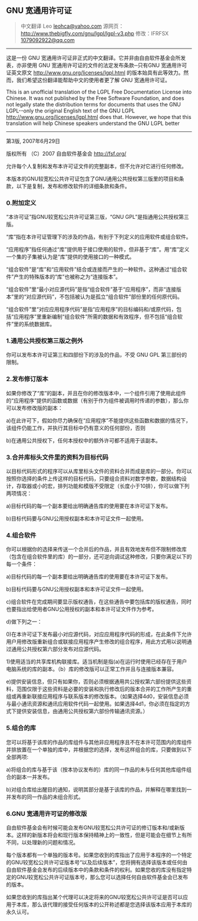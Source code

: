 ## GNU 宽通用许可证

> 中文翻译 Leo <leohca@yahoo.com>  源网页：<http://www.thebigfly.com/gnu/lgpl/lgpl-v3.php>
> 修改：IFRFSX <1079092922@qq.com>

-----

这是一份 GNU 宽通用许可证非正式的中文翻译。它并非由自由软件基金会所发表，亦非使用 GNU 宽通用许可证的文件的法定发布条款─只有GNU 宽通用许可证英文原文 <http://www.gnu.org/licenses/lgpl.html> 的版本始具有此等效力。然而，我们希望这份翻译能帮助中文的使用者更了解 GNU 宽通用许可证。

This is an unofficial translation of the LGPL Free Documentation License into Chinese. It was not published by the Free Software Foundation, and does not legally state the distribution terms for documents that uses the GNU LGPL--only the original English text of the GNU LGPL <http://www.gnu.org/licenses/lgpl.html> does that. However, we hope that this translation will help Chinese speakers understand the GNU LGPL better

-----

第3版, 2007年6月29日

版权所有 （C）2007 自由软件基金会 http://fsf.org/

允许每个人复制和发布本许可证文件的完整副本，但不允许对它进行任何修改。

本版本的GNU较宽松公共许可证包含了GNU通用公共授权第三版里的项目和条款，以下是复制，发布和修改软件的详细条款和条件。

### 0.附加定义

“本许可证”指GNU较宽松公共许可证第三版，“GNU GPL”是指通用公共授权第三版。

“库”指在本许可证管理下的涉及的作品，有别于下列定义的应用软件或组合软件。

“应用程序”指任何通过“库”提供用于接口使用的软件，但非基于“库”。用“库”定义一个集的子集被认为是“库”提供的使用接口的一种模式。

“组合软件”是“库”和“应用软件”结合或连接而产生的一种软件。这种通过“组合软件”产生的特殊版本的“库”也被称之为“连接版本”。

“组合软件”里“最小对应源代码”是指“组合软件”基于“应用程序”，而非“连接版本”里的“对应源代码”，不包括被认为是孤立“组合软件”部份里的任何原代码。

“组合软件”里“对应应用程序代码”是指“应用程序”的目标编码和/或原代码，包括“应用程序”里重新编制“组合软件”所需的数据和有效程序，但不包括“组合软件”里的系统数据库。

### 1.通用公共授权第三版之例外

你可以发布本许可证第三和四部份下的涉及的作品，不受 GNU GPL 第三部份的限制。

### 2.发布修订版本

如果你修改了“库”的副本，并且在你的修改版本中，一个组件引用了使用此组件的“应用程序”提供的函数或数据（有别于作为组件被调用时传递的参数），那么你可以发布修改版的副本：

a)在此许可下，假如你尽力确保在“应用程序”不能提供这些函数和数据的情况下，该组件仍能工作，并执行其目标中仍有意义的任何部份，否则

b)在通用公共授权下，任何本授权中的额外许可都不适用于该副本。

### 3.合并库标头文件里的资料为目标代码

以目标代码形式的程序可以从库里标头文件的资料合并而成是库的一部分。你可以按照你选择的条件上传这样的目标代码，只要组合资料对数字参数，数据结构设计，存取器或小的宏，排列功能和模版不受限定（长度小于10排），你可以做下列两项情况：

a)目标代码的每一个副本要给出明确通告库的使用要在本许可证下发布。

b)目标代码要与GNU公用授权副本和本许可证文件一起使用。

### 4.组合软件

你可以根据你的选择来传送一个合并后的作品，并且有效地发布但不限制修改库（包含在组合软件里的库）的一部分，还可逆向调试这种修改，只要你满足以下的每一个条件：

a)目标代码的每一个副本要给出明确通告库的使用要在本许可证下发布。

b)目标代码要与GNU公用授权副本和本许可证文件一起使用。

c)组合软件在完成期间要显示版权通告，在这些通告中要包括库的版权通告，同时也要指出给使用者GNU公用授权的副本和本许可证文件作为参考。

d)做下列之一：

0)在本许可证下发布最小对应源代码，对应应用程序代码的形成，在此条件下允许用户用修改版重新组合或联接应用程序产生修改的组合程序，用此方式用以说明通过通用公共授权第六部分发布对应源代码。

1)使用适当的共享库机构联接库。适当机制是指(a)在运行时使用已经存在于用户电脑系统的库的副本。（b）库的修改版可以正常工作并且与连接版本兼容。

e)提供安装信息，但只有如果你，否则必须根据通用共公授权第六部份提供这些资料，范围仅限于这些资料是必要的安装和执行修改后的版本合并的工作所产生的重组或再重新联接应用程序与联系版本的修改版本。（如果选择4d0，安装信息必须与最小通讯资源和通讯应用软件代码一起使用。如果选择4d1，你必须在指定的方式下提供安装信息，由通用公共授权第六部份传输通讯资源。）

### 5.组合的库

您可以将基于该库的作品的库组件与其他非应用程序且不在本许可范围内的库组件并排放置在一个单独的库中，并根据您的选择，发布这样组合的库，只要做到以下全部两项:
 
a)将组合的库与基于该（按本协议发布的）库的同一作品的未与任何其他库组件组合的副本一并发布。
 
b)对组合库给出醒目的通知，说明其部分是基于该库的作品，并解释在哪里找到一并发布的同一作品的未组合形式。

### 6.GNU 宽通用许可证的修改版

自由软件基金会有时候可能会发布GNU较宽松公共许可证的修订版本和/或新版本。这样的新版本将会和现行版本保持精神上的一致性，但是可能会在细节上有所不同，以处理新的问题和情况。

每个版本都有一个单独的版本号。如果您收到的库指出了应用于本程序的一个特定的GNU较宽松公共许可证版本号“以及后续版本”，您将拥有选择该版本或任何由自由软件基金会发布的后续版本中的条款和条件的权利。如果您收的库没有指定特定的GNU较宽松公共许可证版本号，那么您可以选择任何自由软件基金会已发布的版本。

如果您收到的库指出某个代理可以决定将来的GNU较宽松公共许可证是否可以应用于本库，那么该代理的接受任何版本的公开称述都是您选择该版本应用于本库的永久认可。
